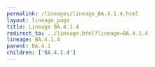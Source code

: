 ```yaml
---
permalink: /lineages/lineage_BA.4.1.4.html
layout: lineage_page
title: Lineage BA.4.1.4
redirect_to: ../lineage.html?lineage=BA.4.1.4
lineage: BA.4.1.4
parent: BA.4.1
children: ['BA.4.1.4']
---
```


